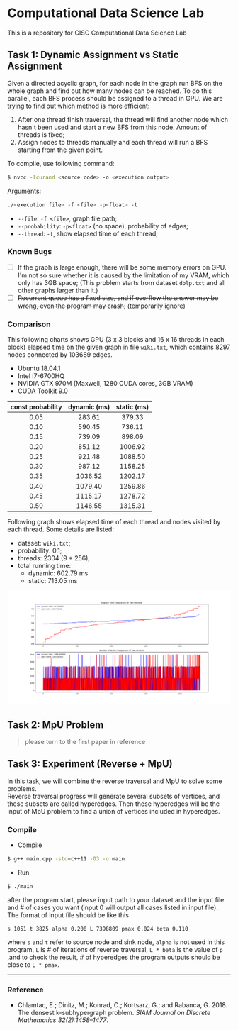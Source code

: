 # Computational Data Science Lab

This is a repository for CISC Computational Data Science Lab

## Task 1: Dynamic Assignment vs Static Assignment

Given a directed acyclic graph, for each node in the graph run BFS on the whole graph and find out how many nodes can be reached. To do this parallel, each BFS process should be assigned to a thread in GPU. We are trying to find out which method is more efficient:

1. After one thread finish traversal, the thread will find another node which hasn't been used and start a new BFS from this node. Amount of threads is fixed;  
2. Assign nodes to threads manually and each thread will run a BFS starting from the given point.

To compile, use following command:

```bash
$ nvcc -lcurand <source code> -o <execution output>
```

Arguments:

```bash
./<execution file> -f <file> -p<float> -t
```

- `--file`: `-f <file>`, graph file path;  
- `--probability`: `-p<float>` (no space), probability of edges;  
- `--thread`: `-t`, show elapsed time of each thread;

### Known Bugs

- [ ] If the graph is large enough, there will be some memory errors on GPU. I'm not so sure whether it is caused by the limitation of my VRAM, which only has 3GB space; (This problem starts from dataset `dblp.txt` and all other graphs larger than it.)  
- [ ] ~~Recurrent queue has a fixed size, and if overflow the answer may be wrong, even the program may crash;~~ (temporarily ignore)  

### Comparison

This following charts shows GPU (3 x 3 blocks and 16 x 16 threads in each block) elapsed time on the given graph in file `wiki.txt`, which contains 8297 nodes connected by 103689 edges.

- Ubuntu 18.04.1  
- Intel i7-6700HQ  
- NVIDIA GTX 970M (Maxwell, 1280 CUDA cores, 3GB VRAM)  
- CUDA Toolkit 9.0


|const probability|dynamic (ms)|static (ms)|
|:-:|:-:|:-:|
|0.05|283.61|379.33|
|0.10|590.45|736.11|
|0.15|739.09|898.09|
|0.20|851.12|1006.92|
|0.25|921.48|1088.50|
|0.30|987.12|1158.25|
|0.35|1036.52|1202.17|
|0.40|1079.40|1259.86|
|0.45|1115.17|1278.72|
|0.50|1146.55|1315.31|

Following graph shows elapsed time of each thread and nodes visited by each thread. Some details are listed:

- dataset: `wiki.txt`;  
- probability: 0.1;  
- threads: 2304 (9 * 256);  
- total running time:  
    - dynamic: 602.79 ms  
    - static: 713.05 ms  

![](res/wiki.png)

## Task 2: MpU Problem

> please turn to the first paper in reference

## Task 3: Experiment (Reverse + MpU)

In this task, we will combine the reverse traversal and MpU to solve some problems.  
Reverse traversal progress will generate several subsets of vertices, and these subsets are called hyperedges. Then these hyperedges will be the input of MpU problem to find a union of vertices included in hyperedges.

### Compile

- Compile  

```bash
$ g++ main.cpp -std=c++11 -O3 -o main
```

- Run  

```bash
$ ./main
```

after the program start, please input path to your dataset and the input file and # of cases you want (input 0 will output all cases listed in input file).  
The format of input file should be like this

```
s 1051 t 3825 alpha 0.200 L 7398809 pmax 0.024 beta 0.110
```

where `s` and `t` refer to source node and sink node, `alpha` is not used in this program, `L` is # of iterations of reverse traversal, `L * beta` is the value of `p` ,and to check the result, # of hyperedges the program outputs should be close to `L * pmax`.

---
### Reference

- Chlamtac, E.; Dinitz, M.; Konrad, C.; Kortsarz, G.; and Rabanca, G. 2018. The densest k-subhypergraph problem. _SIAM Journal on Discrete Mathematics 32(2):1458–1477_.